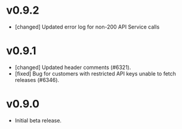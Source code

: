 # v0.9.2
- [changed] Updated error log for non-200 API Service calls

# v0.9.1
- [changed] Updated header comments (#6321).
- [fixed] Bug for customers with restricted API keys unable to fetch releases (#6346).

# v0.9.0
- Initial beta release.
